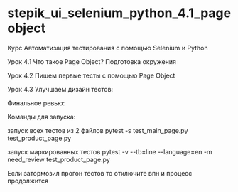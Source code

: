 # stepik_ui_selenium_python_4.1_pageobject
Курс Автоматизация тестирования с помощью Selenium и Python
 
Урок 4.1 Что такое Page Object? Подготовка окружения

Урок 4.2 Пишем первые тесты с помощью Page Object

Урок 4.3 Улучшаем дизайн тестов:

Финальное ревью:

Команды для запуска: 

запуск всех тестов из 2 файлов
pytest -s test_main_page.py test_product_page.py

запуск маркированных тестов
pytest -v --tb=line --language=en -m need_review test_product_page.py

Если затормозил прогон тестов то отключите впн и процесс продолжится